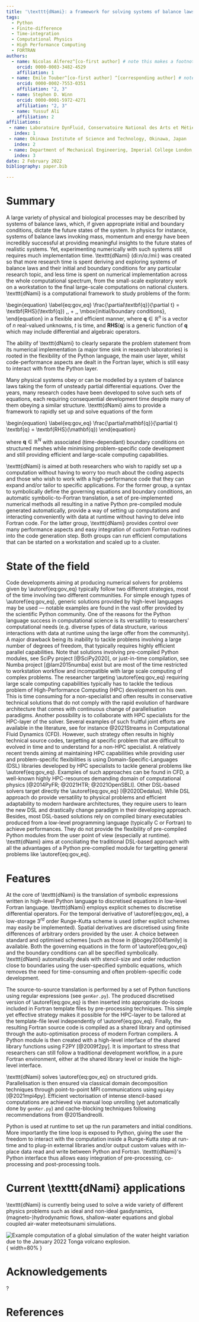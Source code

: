 ```yaml
---
title: '\texttt{dNami}: a framework for solving systems of balance laws using explicit numerical schemes on structured meshes'
tags:
  - Python
  - Finite-difference 
  - Time-integration
  - Computational Physics
  - High Performance Computing
  - FORTRAN 
authors:
  - name: Nicolas Alferez^[co-first author] # note this makes a footnote saying 'co-first author'
    orcid: 0000-0003-3482-4529 
    affiliation: 1 
  - name: Emile Touber^[co-first author] ^[corresponding author] # note this makes a footnote saying 'co-first author'
    orcid: 0000-0002-7553-0351 
    affiliation: "2, 3"
  - name: Stephen D. Winn 
    orcid: 0000-0001-5972-4271 
    affiliation: "2, 3"
  - name: Yussuf Ali  
    affiliation: 2
affiliations:
 - name: Laboratoire DynFluid, Conservatoire National des Arts et Métiers, Paris, France  
   index: 1
 - name: Okinawa Institute of Science and Technology, Okinawa, Japan 
   index: 2
 - name: Department of Mechanical Engineering, Imperial College London, London, UK
   index: 3
date: 2 February 2022
bibliography: paper.bib

---
```


# Summary

A large variety of physical and biological processes may be described by systems of balance laws, which, if given appropriate initial and boundary conditions, dictate the future states of the system. In physics for instance, systems of balance laws invoking mass, momentum and energy have been incredibly successful at providing meaningful insights to the future states of realistic systems. Yet, experimenting numerically with such systems still requires much implementation time. \texttt{dNami} (di:n/ɑ:/mi:) was created so that more research time is spent deriving and exploring systems of balance laws and their initial and boundary conditions for any particular research topic, and less time is spent on numerical implementation across the whole computational spectrum, from the small-scale exploratory work on a workstation to the final large-scale computations on national clusters. \texttt{dNami} is a computational framework to study problems of the form:

\begin{equation} \label{eq:gov_eq}
\frac{\partial\textbf{q}}{\partial t} = \textbf{RHS}(\textbf{q}) \,\, + \,\, \mbox{initial/boundary conditions},
\end{equation}
in a flexible and efficient manner, where $\textbf{q} \in \mathbb{R}^n$ is a vector of $n$ real-valued unknowns, $t$ is time, and $\textbf{RHS}(\textbf{q})$ is a generic function of $\textbf{q}$ which may include differential and algebraic operators. 

The ability of \texttt{dNami} to clearly separate the problem statement from its numerical implementation (a major time sink in research laboratories) is rooted in the flexibility of the Python language, the main user layer, whilst code-performance aspects are dealt in the Fortran layer, which is still easy to interact with from the Python layer.

Many physical systems obey or can be modelled by a system of balance laws taking the form of unsteady partial differential equations. Over the years, many research codes have been developed to solve such sets of equations, each requiring consequential development time despite many of them obeying a similar structure. \texttt{dNami} aims to provide a framework to rapidly set up and solve equations of the form 

\begin{equation} \label{eq:gov_eq}
	\frac{\partial\mathbf{q}}{\partial t} \textbf{q} = \textbf{RHS}(\mathbf{q})
\end{equation}

where $\textbf{q} \in \mathbb{R}^N$ with associated (time-dependant) boundary conditions on structured meshes while minimising problem-specific code development and still providing efficient and large-scale computing capabilities. 

\texttt{dNami} is aimed at both researchers who wish to rapidly set up a computation without having to worry too much about the coding aspects and those who wish to work with a high-performance code that they can expand and/or tailor to specific applications. For the former group, a syntax to symbolically define the governing equations and boundary conditions, an automatic symbolic-to-Fortran translation, a set of pre-implemented numerical methods all resulting in a native Python pre-compiled module generated automatically, provide a way of setting up computations and interacting conveniently with data at runtime without having to delve into Fortran code. For the latter group, \texttt{dNami} provides control over many performance aspects and easy integration of custom Fortran routines into the code generation step. Both groups can run efficient computations that can be started on a workstation and scaled up to a cluster.  

# State of the field

Code developments aiming at producing numerical solvers for problems given by \autoref{eq:gov_eq} typically follow two different strategies, most of the time involving two different communities. For simple enough types of \autoref{eq:gov_eq}, generic solutions provided by high-level languages may be used — notable examples are found in the vast offer provided by the scientific Python community. One of the reasons for the Python language success in computational science is its versatility to researchers' computational needs (e.g. diverse types of data structure, various interactions with data at runtime using the large offer from the community). A major drawback being its inability to tackle problems involving a large number of degrees of freedom, that typically requires highly efficient parallel capabilities. Note that solutions involving pre-compiled Python modules, see SciPy project [@SciPy2020], or just-in-time compilation, see Numba project [@lam2015numba] exist but are most of the time restricted to workstation workflow and incompatible with large scale computing of complex problems. The researcher targeting \autoref{eq:gov_eq} requiring large scale computing capabilities typically has to tackle the tedious problem of High-Performance Computing (HPC) development on his own. This is time consuming for a non-specialist and often results in conservative technical solutions that do not comply with the rapid evolution of hardware architecture that comes with continuous change of parallelisation paradigms. Another possibility is to collaborate with HPC specialists for the HPC-layer of the solver. Several examples of such fruitful joint efforts are available in the literature, see for instance @2021Streams in Computational Fluid Dynamics (CFD). However, such strategy often results in highly technical source codes, targetting at specific problem that are difficult to evolved in time and to understand for a non-HPC specialist. A relatively recent trends aiming at maintaining HPC capabilities while providing user and problem-specific flexibilities is using Domain-Specific-Languages (DSL) libraries developed by HPC specialists to tackle general problems like \autoref{eq:gov_eq}. Examples of such approaches can be found in CFD, a well-known highly HPC-resources demanding domain of computational physics [@2014PyFR; @2021HTR; @2021OpenSBLI]. Other DSL-based solvers target directly the \autoref{eq:gov_eq} [@2020Dedalus]. While DSL approach do provide versatility to physical problems and efficient adaptability to modern hardware architectures, they require users to learn the new DSL and drastically change paradigm in their developing approach. Besides, most DSL-based solutions rely on compiled binary executables produced from a low-level programming language (typically C or Fortran) to achieve performances. They do not provide the flexibility of pre-compiled Python modules from the user point of view (especially at runtime). \texttt{dNami} aims at conciliating the traditional DSL-based approach with all the advantages of a Python pre-complied module for targetting general problems like \autoref{eq:gov_eq}. 

# Features 

At the core of \texttt{dNami} is the translation of symbolic expressions written in high-level Python language to discretised equations in low-level Fortran language. \texttt{dNami} employs explicit schemes to discretise differential operators. For the temporal derivative of \autoref{eq:gov_eq}, a low-storage 3$^{rd}$ order Runge-Kutta scheme is used (other explicit schemes may easily be implemented). Spatial derivatives are discretised using finite differences of arbitrary orders provided by the user. A choice between standard and optimised schemes [such as those in @bogey2004family] is available. Both the governing equations in the form of \autoref{eq:gov_eq} and the boundary conditions can all be specified symbolically. \texttt{dNami} automatically deals with stencil-size and order reduction close to boundaries using the user-specified symbolic equations, which removes the need for time-consuming and often problem-specific code development. 

The source-to-source translation is performed by a set of Python functions using regular expressions (see `genKer.py`). The produced discretised version of \autoref{eq:gov_eq} is then inserted into appropriate do-loops included in Fortran template files by pre-processing techniques. This simple yet effective strategy makes it possible for the HPC-layer to be tailored at the template-file level independently of \autoref{eq:gov_eq}. Finally, the resulting Fortran source code is compiled as a shared library and optimised through the auto-optimisation process of modern Fortran compilers. A Python module is then created with a high-level interface of the shared library functions using F2PY [@2009f2py]. It is important to stress that researchers can still follow a traditional development workflow, in a pure Fortran environment, either at the shared library level or inside the high-level interface. 

\texttt{dNami} solves \autoref{eq:gov_eq} on structured grids. Parallelisation is then ensured via classical domain decomposition techniques through point-to-point MPI communications using  `mpi4py` [@2021mpi4py]. Efficient vectorisation of intense stencil-based computations are achieved via manual loop unrolling (yet automatically done by `genKer.py`) and cache-blocking techniques following recommendations from @2015andreolli. 

Python is used at runtime to set up the run parameters and initial conditions. More importantly the time loop is exposed to Python, giving the user the freedom to interact with the computation inside a Runge-Kutta step at run-time and to plug-in external libraries and/or output custom values with in-place data read and write between Python and Fortran. \texttt{dNami}'s Python interface thus allows easy integration of pre-processing, co-processing and post-processing tools. 

# Current \texttt{dNami} applications

\texttt{dNami} is currently being used to solve a wide variety of different physics problems such as ideal and non-ideal gasdynamics, (magneto-)hydrodynamic flows, shallow-water equations and global coupled air-water meteotsunami simulations. 


![Example computation of a global simulation of the water height variation due to the January 2022 Tonga volcano explosion.](earth_water.png){ width=80% }

# Acknowledgements

?

# References
